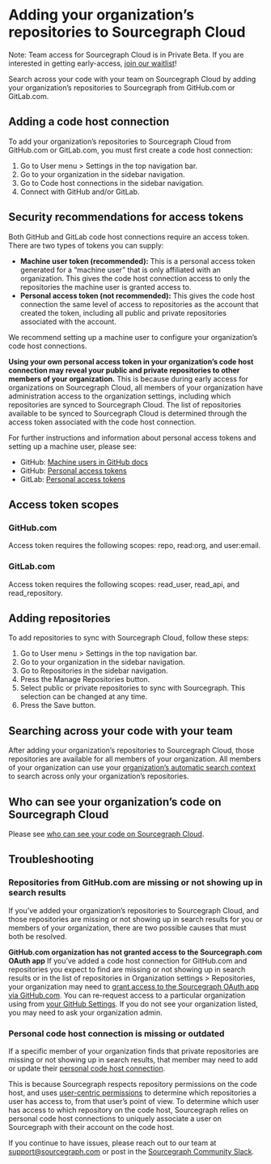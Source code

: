 # Adding your organization’s repositories to Sourcegraph Cloud
Note: Team access for Sourcegraph Cloud is in Private Beta. If you are interested in getting early-access, [join our waitlist](https://share.hsforms.com/14OQ3RoPpQTOXvZlUpgx6-A1n7ku?utm_medium=direct-traffic&utm_source=in-product&utm_term=in-product-banner&utm_content=cloud-product-beta-teams)!

Search across your code with your team on Sourcegraph Cloud by adding your organization’s repositories to Sourcegraph from GitHub.com or GitLab.com.

## Adding a code host connection

To add your organization’s repositories to Sourcegraph Cloud from GitHub.com or GitLab.com, you must first create a code host connection:

1. Go to User menu > Settings in the top navigation bar.
2. Go to your organization in the sidebar navigation.
3. Go to Code host connections in the sidebar navigation.
4. Connect with GitHub and/or GitLab.

## Security recommendations for access tokens

Both GitHub and GitLab code host connections require an access token. There are two types of tokens you can supply:

- **Machine user token (recommended):** This is a personal access token generated for a “machine user” that is only affiliated with an organization. This gives the code host connection access to only the repositories the machine user is granted access to.
- **Personal access token (not recommended):** This gives the code host connection the same level of access to repositories as the account that created the token, including all public and private repositories associated with the account.

We recommend setting up a machine user to configure your organization’s code host connections.

**Using your own personal access token in your organization’s code host connection may reveal your public and private repositories to other members of your organization.** This is because during early access for organizations on Sourcegraph Cloud, all members of your organization have administration access to the organization settings, including which repositories are synced to Sourcegraph Cloud. The list of repositories available to be synced to Sourcegraph Cloud is determined through the access token associated with the code host connection.

For further instructions and information about personal access tokens and setting up a machine user, please see:

- GitHub: [Machine users in GitHub docs](https://developer.github.com/v3/guides/managing-deploy-keys/#machine-users)
- GitHub: [Personal access tokens](https://docs.github.com/en/authentication/keeping-your-account-and-data-secure/creating-a-personal-access-token)
- GitLab: [Personal access tokens](https://docs.gitlab.com/ee/security/token_overview.html#security-considerations)

## Access token scopes

### GitHub.com

Access token requires the following scopes: repo, read:org, and user:email.

### GitLab.com

Access token requires the following scopes: read_user, read_api, and read_repository.

## Adding repositories

To add repositories to sync with Sourcegraph Cloud, follow these steps:

1. Go to User menu > Settings in the top navigation bar.
2. Go to your organization in the sidebar navigation.
3. Go to Repositories in the sidebar navigation.
4. Press the Manage Repositories button.
5. Select public or private repositories to sync with Sourcegraph. This selection can be changed at any time.
6. Press the Save button.

## Searching across your code with your team

After adding your organization’s repositories to Sourcegraph Cloud, those repositories are available for all members of your organization. All members of your organization can use your [organization’s automatic search context](./searching_org_repo_sourcegraph_cloud.md) to search across only your organization’s repositories. 

## Who can see your organization’s code on Sourcegraph Cloud

Please see [who can see your code on Sourcegraph Cloud](./code_visibility_teams_sourcegraph_cloud.md).

## Troubleshooting

### Repositories from GitHub.com are missing or not showing up in search results

If you’ve added your organization’s repositories to Sourcegraph Cloud, and those repositories are missing or not showing up in search results for you or members of your organization, there are two possible causes that must both be resolved.

**GitHub.com organization has not granted access to the Sourcegraph.com OAuth app** If you’ve added a code host connection for GitHub.com and repositories you expect to find are missing or not showing up in search results or in the list of repositories in Organization settings > Repositories, your organization may need to [grant access to the Sourcegraph OAuth app via GitHub.com](https://docs.github.com/en/organizations/restricting-access-to-your-organizations-data/approving-oauth-apps-for-your-organization). You can re-request access to a particular organization using from [your GitHub Settings](https://github.com/settings/connections/applications/e917b2b7fa9040e1edd4). If you do not see your organization listed, you may need to ask your organization admin. 

### Personal code host connection is missing or outdated
If a specific member of your organization finds that private repositories are missing or not showing up in search results, that member may need to add or update their [personal code host connection](../../code_search/how-to/adding_repositories_to_cloud.md).

This is because Sourcegraph respects repository permissions on the code host, and uses [user-centric permissions](../../admin/repo/permissions.md) to determine which repositories a user has access to, from that user’s point of view. To determine which user has access to which repository on the code host, Sourcegraph relies on personal code host connections to uniquely associate a user on Sourcegraph with their account on the code host.

If you continue to have issues, please reach out to our team at [support@sourcegraph.com](mailto:support@sourcegraph.com) or post in the [Sourcegraph Community Slack](http://srcgr.ph/join-community-space).
